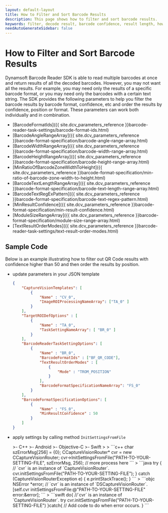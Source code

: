 ```yaml
---
layout: default-layout
title: How to Filter and Sort Barcode Results
description: This page shows how to filter and sort barcode results.
keywords: filter, decode result, barcode confidence, result length, how-to guides
needAutoGenerateSidebar: false
---
```



# How to Filter and Sort Barcode Results

Dynamsoft Barcode Reader SDK is able to read multiple barcodes at once and return results of all the decoded barcodes. However, you may not want all the results. For example, you may need only the results of a specific barcode format, or you may need only the barcodes with a certain text string. The SDK provides the following parameters to help you filter the barcode results by barcode format, confidence, etc and order the results by confidence, position or format. These parameters can work both individually and in combination.

- [BarcodeFormatIds]({{ site.dcv_parameters_reference }}barcode-reader-task-settings/barcode-format-ids.html)
- [BarcodeAngleRangeArray]({{ site.dcv_parameters_reference }}barcode-format-specification/barcode-angle-range-array.html)
- [BarcodeWidthRangeArray]({{ site.dcv_parameters_reference }}barcode-format-specification/barcode-width-range-array.html)
- [BarcodeHeightRangeArray]({{ site.dcv_parameters_reference }}barcode-format-specification/barcode-height-range-array.html)
- [MinRatioOfBarcodeZoneWidthToHeight]({{ site.dcv_parameters_reference }}barcode-format-specification/min-ratio-of-barcode-zone-width-to-height.html)
- [BarcodeTextLengthRangeArray]({{ site.dcv_parameters_reference }}barcode-format-specification/barcode-text-length-range-array.html)
- [BarcodeTextRegExPattern]({{ site.dcv_parameters_reference }}barcode-format-specification/barcode-text-regex-pattern.html)
- [MinResultConfidence]({{ site.dcv_parameters_reference }}barcode-format-specification/min-result-confidence.html)
- [ModuleSizeRangeArray]({{ site.dcv_parameters_reference }}barcode-format-specification/module-size-range-array.html)
- [TextResultOrderModes]({{ site.dcv_parameters_reference }}barcode-reader-task-settings/text-result-order-modes.html)


## Sample Code

Below is an example illustrating how to filter out QR Code results with confidence higher than 50 and then order the results by position.

* update parameters in your JSON template

    ```json
    {
        "CaptureVisionTemplates": [
            {
                "Name" : "CV_0",
                "ImageROIProcessingNameArray": ["TA_0" ]
            }       
        ],
        "TargetROIDefOptions" : [
            {
                "Name" : "TA_0",
                "TaskSettingNameArray": [ "BR_0" ]
            }
        ],
        "BarcodeReaderTaskSettingOptions": [
            {
                "Name" : "BR_0",
                "BarcodeFormatIds" : ["BF_QR_CODE"],
                "TextResultOrderModes" : [
                    {
                        "Mode" : "TROM_POSITION"
                    }
                ],
                "BarcodeFormatSpecificationNameArray": "FS_0"
            }
        ],
        "BarcodeFormatSpecificationOptions": [
            {
                "Name" : "FS_0",
                "MinResultConfidence" : 50
            }
        ]
    }
    ```
* apply settings by calling method `InitSettingsFromFile`

    <div class="sample-code-prefix template2"></div>
       >- C++
       >- Android
       >- Objective-C
       >- Swift
       >
    >
    ```c++
    char szErrorMsg[256] = {0};
    CCaptureVisionRouter* cvr = new CCaptureVisionRouter;
    cvr->InitSettingsFromFile("PATH-TO-YOUR-SETTING-FILE", szErrorMsg, 256);
    // more process here
    ```
    >
    ```java
    try {
       // `cvr` is an instance of `CaptureVisionRouter`.
       cvr.initSettingsFromFile("PATH-TO-YOUR-SETTING-FILE");
    } catch (CaptureVisionRouterException e) {
       e.printStackTrace();
    }
    ```
    >
    ```objc
    NSError *error;
    // `cvr` is an instance of `DSCaptureVisionRouter`.
    [self.cvr initSettingsFromFile:@"PATH-TO-YOUR-SETTING-FILE" error:&error];
    ```
    >
    ```swift
    do{
       //`cvr` is an instance of `CaptureVisionRouter`.
       try cvr.initSettingsFromFile("PATH-TO-YOUR-SETTING-FILE")
    }catch{
       // Add code to do when error occurs.
    }
    ```
